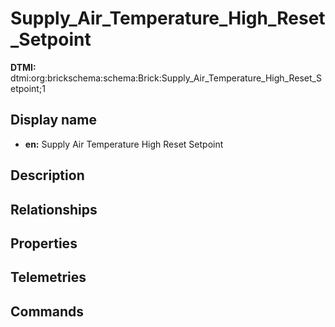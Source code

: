 # Supply_Air_Temperature_High_Reset_Setpoint
**DTMI:** dtmi:org:brickschema:schema:Brick:Supply_Air_Temperature_High_Reset_Setpoint;1
## Display name
- **en:** Supply Air Temperature High Reset Setpoint
## Description
## Relationships
## Properties
## Telemetries
## Commands
